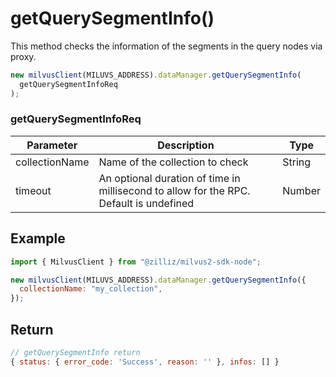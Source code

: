 # getQuerySegmentInfo()

This method checks the information of the segments in the query nodes via proxy.

```javascript
new milvusClient(MILUVS_ADDRESS).dataManager.getQuerySegmentInfo(
  getQuerySegmentInfoReq
);
```

### getQuerySegmentInfoReq

| Parameter      | Description                                                                            | Type   |
| -------------- | -------------------------------------------------------------------------------------- | ------ |
| collectionName | Name of the collection to check                                                        | String |
| timeout        | An optional duration of time in millisecond to allow for the RPC. Default is undefined | Number |

## Example

```javascript
import { MilvusClient } from "@zilliz/milvus2-sdk-node";

new milvusClient(MILUVS_ADDRESS).dataManager.getQuerySegmentInfo({
  collectionName: "my_collection",
});
```

## Return

```javascript
// getQuerySegmentInfo return
{ status: { error_code: 'Success', reason: '' }, infos: [] }
```
